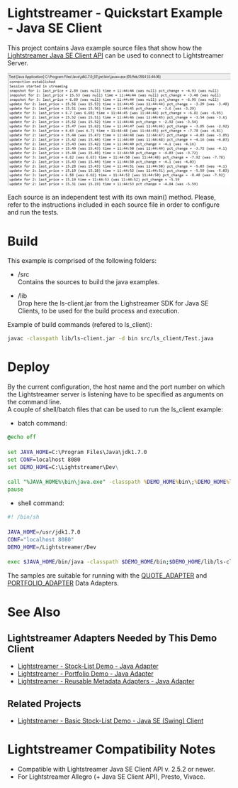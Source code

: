 # Lightstreamer - Quickstart Example - Java SE Client #
<!-- START DESCRIPTION lightstreamer-example-quickstart-client-java -->

This project contains Java example source files that show how the [Lightstreamer Java SE Client API](http://www.lightstreamer.com/docs/client_javase_api/index.html) can be used to connect to Lightstreamer Server.

![Screenshot](screen_large.png)<br>

Each source is an independent test with its own main() method. Please, refer to the instructions included in each source file in order to configure and run the tests.

<!-- END DESCRIPTION lightstreamer-example-quickstart-client-java -->


# Build #

This example is comprised of the following folders:
* /src<br>
  Contains the sources to build the java examples.
  
* /lib<br>
  Drop here the ls-client.jar from the Lighstreamer SDK for Java SE Clients, to be used for the build process and execution.
  
Example of build commands (refered to ls_client):
```sh
javac -classpath lib/ls-client.jar -d bin src/ls_client/Test.java
```

# Deploy #
  
By the current configuration, the host name and the port number on which the Lightstreamer server is listening have to be specified as arguments on the command line.<br>
A couple of shell/batch files that can be used to run the ls_client example:
* batch command:

```cmd
@echo off

set JAVA_HOME=C:\Program Files\Java\jdk1.7.0
set CONF=localhost 8080
set DEMO_HOME=C:\Lightstreamer\Dev\

call "%JAVA_HOME%\bin\java.exe" -classpath %DEMO_HOME%bin\;%DEMO_HOME%lib\ls-client.jar ls_client.Test %CONF%
pause
```

* shell command:

```sh
#! /bin/sh

JAVA_HOME=/usr/jdk1.7.0
CONF="localhost 8080"
DEMO_HOME=/Lightstreamer/Dev

exec $JAVA_HOME/bin/java -classpath $DEMO_HOME/bin;$DEMO_HOME/lib/ls-client.jar ls_client.Test %CONF% $CONF
```

The samples are suitable for running with the [QUOTE_ADAPTER](https://github.com/Weswit/Lightstreamer-example-Stocklist-adapter-java) and [PORTFOLIO_ADAPTER](https://github.com/Weswit/Lightstreamer-example-Portfolio-adapter-java) Data Adapters.

# See Also #

## Lightstreamer Adapters Needed by This Demo Client ##
<!-- START RELATED_ENTRIES -->

* [Lightstreamer - Stock-List Demo - Java Adapter](https://github.com/Weswit/Lightstreamer-example-Stocklist-adapter-java)
* [Lightstreamer - Portfolio Demo - Java Adapter](https://github.com/Weswit/Lightstreamer-example-Portfolio-adapter-java)
* [Lightstreamer - Reusable Metadata Adapters - Java Adapter](https://github.com/Weswit/Lightstreamer-example-ReusableMetadata-adapter-java)

<!-- END RELATED_ENTRIES -->

## Related Projects ##

* [Lightstreamer - Basic Stock-List Demo - Java SE (Swing) Client](https://github.com/Weswit/Lightstreamer-example-StockList-client-java)

# Lightstreamer Compatibility Notes #

- Compatible with Lightstreamer Java SE Client API v. 2.5.2 or newer.
- For Lightstreamer Allegro (+ Java SE Client API), Presto, Vivace.

